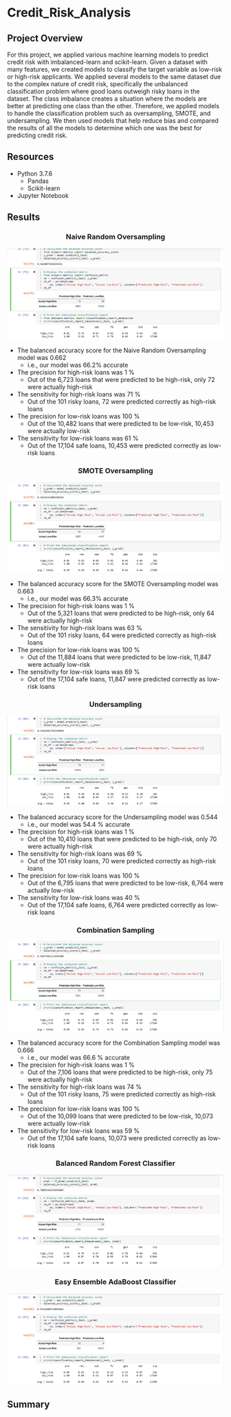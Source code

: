 # Credit_Risk_Analysis
## Project Overview
For this project, we applied various machine learning models to predict credit risk with imbalanced-learn and scikit-learn. Given a dataset with many features, we created models to classify the target variable as low-risk or high-risk applicants. We applied several models to the same dataset due to the complex nature of credit risk, specifically the unbalanced classification problem where good loans outweigh risky loans in the dataset. The class imbalance creates a situation where the models are better at predicting one class than the other.  Therefore, we applied models to handle the classification problem such as oversampling, SMOTE,  and undersampling. We then used models that help reduce bias and compared the results of all the models to determine which one was the best for predicting credit risk. 

## Resources
- Python 3.7.6
  - Pandas
  - Scikit-learn
- Jupyter Notebook

## Results

<h3 align="center"> Naive Random Oversampling </h3>
<p align = "center">
 <img src="images/oversampling.png">
</p>

- The balanced accuracy score for the Naive Random Oversampling model was 0.662
  - i.e., our model was 66.2% accurate
- The precision for high-risk loans was 1 %
  - Out of the 6,723 loans that were predicted to be high-risk, only 72 were actually high-risk
- The sensitivity for high-risk loans was 71 %
  - Out of the 101 risky loans, 72 were predicted correctly as high-risk loans
- The precision for low-risk loans was 100 %
  - Out of the 10,482 loans that were predicted to be low-risk, 10,453 were actually low-risk
- The sensitivity for low-risk loans was 61 %
  - Out of the 17,104 safe loans, 10,453 were predicted correctly as low-risk loans

<h3 align="center"> SMOTE Oversampling </h3>
<p align = "center">
 <img src="images/smote.png">
</p>

- The balanced accuracy score for the SMOTE Oversampling model was 0.663
  - i.e., our model was 66.3% accurate
- The precision for high-risk loans was 1 %
  - Out of the 5,321 loans that were predicted to be high-risk, only 64 were actually high-risk
- The sensitivity for high-risk loans was 63 %
  - Out of the 101 risky loans, 64 were predicted correctly as high-risk loans
- The precision for low-risk loans was 100 %
  - Out of the 11,884 loans that were predicted to be low-risk, 11,847 were actually low-risk
- The sensitivity for low-risk loans was 69 %
  - Out of the 17,104 safe loans, 11,847 were predicted correctly as low-risk loans


<h3 align="center"> Undersampling </h3>
<p align = "center">
 <img src="images/undersampling.png">
</p>

- The balanced accuracy score for the Undersampling model was 0.544
  - i.e., our model was 54.4 % accurate
- The precision for high-risk loans was 1 %
  - Out of the 10,410 loans that were predicted to be high-risk, only 70 were actually high-risk
- The sensitivity for high-risk loans was 69 %
  - Out of the 101 risky loans, 70 were predicted correctly as high-risk loans
- The precision for low-risk loans was 100 %
  - Out of the 6,795 loans that were predicted to be low-risk, 6,764 were actually low-risk
- The sensitivity for low-risk loans was 40 %
  - Out of the 17,104 safe loans, 6,764 were predicted correctly as low-risk loans


<h3 align="center"> Combination Sampling </h3>
<p align = "center">
 <img src="images/combo_sampling.png">
</p>

- The balanced accuracy score for the Combination Sampling model was 0.666
  - i.e., our model was 66.6 % accurate
- The precision for high-risk loans was 1 %
  - Out of the 7,106 loans that were predicted to be high-risk, only 75 were actually high-risk
- The sensitivity for high-risk loans was 74 %
  - Out of the 101 risky loans, 75 were predicted correctly as high-risk loans
- The precision for low-risk loans was 100 %
  - Out of the 10,099 loans that were predicted to be low-risk, 10,073 were actually low-risk
- The sensitivity for low-risk loans was 59 %
  - Out of the 17,104 safe loans, 10,073 were predicted correctly as low-risk loans

<h3 align="center"> Balanced Random Forest Classifier </h3>
<p align = "center">
 <img src="images/random_forest.png">
</p>


<h3 align="center"> Easy Ensemble AdaBoost Classifier </h3>
<p align = "center">
 <img src="images/ez_boost.png">
</p>


## Summary

